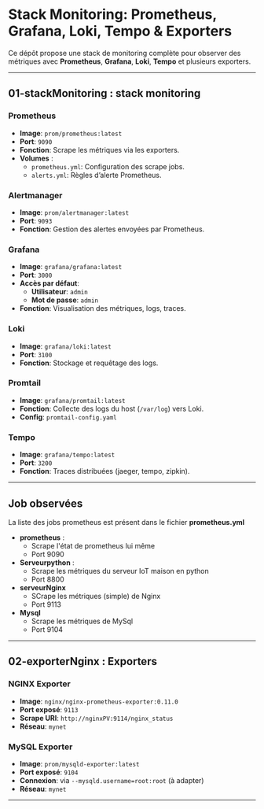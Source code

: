 
# Stack Monitoring: Prometheus, Grafana, Loki, Tempo & Exporters

Ce dépôt propose une stack de monitoring complète pour observer des métriques avec **Prometheus**, **Grafana**, **Loki**, **Tempo** et plusieurs exporters.

---

## 01-stackMonitoring : stack monitoring

### Prometheus
- **Image**: `prom/prometheus:latest`
- **Port**: `9090`
- **Fonction**: Scrape les métriques via les exporters.
- **Volumes** :
  - `prometheus.yml`: Configuration des scrape jobs.
  - `alerts.yml`: Règles d’alerte Prometheus.

### Alertmanager
- **Image**: `prom/alertmanager:latest`
- **Port**: `9093`
- **Fonction**: Gestion des alertes envoyées par Prometheus.

### Grafana
- **Image**: `grafana/grafana:latest`
- **Port**: `3000`
- **Accès par défaut**:
  - **Utilisateur**: `admin`
  - **Mot de passe**: `admin`
- **Fonction**: Visualisation des métriques, logs, traces.

### Loki
- **Image**: `grafana/loki:latest`
- **Port**: `3100`
- **Fonction**: Stockage et requêtage des logs.

### Promtail
- **Image**: `grafana/promtail:latest`
- **Fonction**: Collecte des logs du host (`/var/log`) vers Loki.
- **Config**: `promtail-config.yaml`

### Tempo
- **Image**: `grafana/tempo:latest`
- **Port**: `3200`
- **Fonction**: Traces distribuées (jaeger, tempo, zipkin).

---

## Job observées
La liste des jobs prometheus est présent dans le fichier **prometheus.yml**
- **prometheus** :
  - Scrape l'état de prometheus lui même
  - Port 9090 
- **Serveurpython** :
  - Scrape les métriques du serveur IoT maison en python
  - Port 8800  
- **serveurNginx**
  - SCrape les métriques (simple) de Nginx 
  - Port 9113 
- **Mysql**
  - Scrape les métriques de MySql 
  - Port 9104 
---

## 02-exporterNginx : Exporters

### NGINX Exporter
- **Image**: `nginx/nginx-prometheus-exporter:0.11.0`
- **Port exposé**: `9113`
- **Scrape URI**: `http://nginxPV:9114/nginx_status`
- **Réseau**: `mynet`

### MySQL Exporter
- **Image**: `prom/mysqld-exporter:latest`
- **Port exposé**: `9104`
- **Connexion**: via `--mysqld.username=root:root` (à adapter)
- **Réseau**: `mynet`

---



